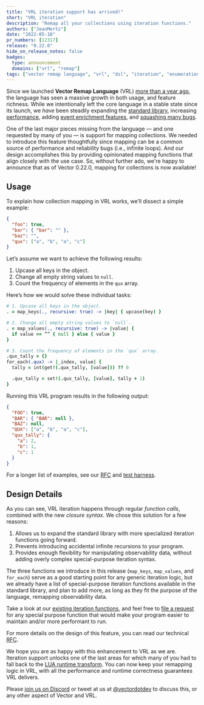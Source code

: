 ```yaml
---
title: "VRL iteration support has arrived!"
short: "VRL iteration"
description: "Remap all your collections using iteration functions."
authors: ["JeanMertz"]
date: "2022-05-18"
pr_numbers: [12317]
release: "0.22.0"
hide_on_release_notes: false
badges:
  type: announcement
  domains: ["vrl", "remap"]
tags: ["vector remap language", "vrl", "dsl", "iteration", "enumeration"]
---
```


Since we launched **Vector Remap Language** (VRL) [more than a year ago][], the
language has seen a massive growth in both usage, and feature richness. While we
intentionally left the core language in a stable state since its launch, we
_have_ been steadily expanding the [standard library][], increasing
[performance][], adding [event enrichment features][], and [squashing many
bugs][].

One of the last major pieces missing from the language — and one requested by
many of you — is support for mapping collections. We needed to introduce this
feature thoughtfully since mapping can be a common source of performance and
reliability bugs (i.e., infinite loops). And our design accomplishes this by
providing opinionated mapping functions that align closely with the use case.
So, without further ado, we're happy to announce that as of Vector 0.22.0,
mapping for collections is now available!

## Usage

To explain how collection mapping in VRL works, we’ll dissect a simple example:

```json
{
  "foo": true,
  "bar": { "bar": "" },
  "baz": "",
  "qux": ["a", "b", "a", "c"]
}
```

Let’s assume we want to achieve the following results:

1. Upcase all keys in the object.
2. Change all empty string values to `null`.
3. Count the frequency of elements in the `qux` array.

Here’s how we would solve these individual tasks:

```coffee
# 1. Upcase all keys in the object.
. = map_keys(., recursive: true) -> |key| { upcase(key) }

# 2. Change all empty string values to `null`.
. = map_values(., recursive: true) -> |value| {
  if value == ”” { null } else { value }
}

# 3. Count the frequency of elements in the `qux` array.
.qux_tally = {}
for_each(.qux) -> |_index, value| {
  tally = int(get!(.qux_tally, [value])) ?? 0

  .qux_tally = set!(.qux_tally, [value], tally + 1)
}
```

Running this VRL program results in the following output:

```json
{
  "FOO": true,
  "BAR": { "BAR": null },
  "BAZ": null,
  "QUX": ["a", "b", "a", "c"],
  "qux_tally": {
    "a": 2,
    "b": 1,
    "c": 1
  }
}
```

For a longer list of examples, see our [RFC][rfc examples] and [test harness][].

## Design Details

As you can see, VRL iteration happens through regular _function calls_, combined
with the new _closure syntax_. We chose this solution for a few reasons:

1. Allows us to expand the standard library with more specialized iteration
   functions going forward.
2. Prevents introducing accidental infinite recursions to your program.
3. Provides enough flexibility for manipulating observability data, without
   adding overly complex special-purpose iteration syntax.

The three functions we introduce in this release (`map_keys`, `map_values`, and
`for_each`) serve as a good starting point for any generic iteration logic, but
we already have a list of special-purpose iteration functions available in the
standard library, and plan to add more, as long as they fit the purpose of the
language, remapping observability data.

Take a look at our [existing iteration functions][], and feel free to [file
a request][] for any special purpose function that would make your program
easier to maintain and/or more performant to run.

For more details on the design of this feature, you can read our technical
[RFC][].

We hope you are as happy with this enhancement to VRL as we are. Iteration
support unlocks one of the last areas for which many of you had to fall back to
the [LUA runtime transform][]. You can now keep your remapping logic in VRL,
with all the performance and runtime correctness guarantees VRL delivers.

Please [join us on Discord][] or tweet at us at [@vectordotdev][] to discuss
this, or any other aspect of Vector and VRL.

[more than a year ago]: https://vector.dev/blog/vector-remap-language/
[standard library]: https://vrl.dev/functions/
[performance]: https://vector.dev/highlights/2022-03-15-vrl-vm-beta/
[event enrichment features]: https://vector.dev/highlights/2021-11-18-csv-enrichment/
[squashing many bugs]: https://github.com/vectordotdev/vector/issues?q=is%3Aissue+sort%3Aupdated-desc+is%3Aclosed+label%3A%22domain%3A+vrl%22+label%3A%22type%3A+bug%22
[LUA runtime transform]: https://vector.dev/docs/reference/configuration/transforms/lua
[join us on Discord]: https://discord.gg/n3CuBAwNCn
[@vectordotdev]: https://twitter.com/vectordotdev
[existing iteration functions]: https://vrl.dev/functions/#enumerate-functions
[file a request]: https://github.com/vectordotdev/vector/issues/new?labels=type%3A+feature&template=feature.yml
[RFC]: https://github.com/vectordotdev/vector/blob/50dd7a7c655cbc3c7903b58213adb34a70cf7ba6/rfcs/2021-08-29-8381-vrl-iteration-support.md
[rfc examples]: https://github.com/vectordotdev/vector/blob/50dd7a7c655cbc3c7903b58213adb34a70cf7ba6/rfcs/2021-08-29-8381-vrl-iteration-support.md#use-cases
[test harness]: https://github.com/vectordotdev/vector/tree/cf0864873c03edd937c1e7796468809e0d52e764/lib/vrl/tests/tests/rfcs/8381
